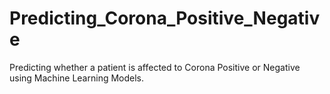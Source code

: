 # Predicting_Corona_Positive_Negative
Predicting whether a patient is affected to Corona Positive or Negative using Machine Learning Models.
